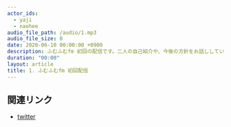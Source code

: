 ```yaml
---
actor_ids:
  - yaji
  - naohee
audio_file_path: /audio/1.mp3
audio_file_size: 0
date: 2020-06-10 00:00:00 +0900
description: ふむふむfm 初回の配信です。二人の自己紹介や、今後の方針をお話ししています。
duration: "00:00"
layout: article
title: 1. ふむふむfm 初回配信
---
```


## 関連リンク

- [twitter](https://twitter.com/fumufumu_fm?s=20)
